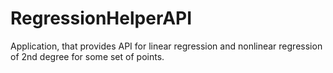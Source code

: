 # RegressionHelperAPI

Application, that provides API for linear regression and nonlinear regression of 2nd degree for some set of points.